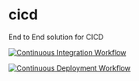 # cicd
End to End solution for CICD

[![Continuous Integration Workflow](https://github.com/vipin-tech/cicd/actions/workflows/ci.yaml/badge.svg?branch=)](https://github.com/vipin-tech/cicd/actions/workflows/ci.yaml)

[![Continuous Deployment Workflow](https://github.com/vipin-tech/cicd/actions/workflows/cd.yaml/badge.svg?branch=)](https://github.com/vipin-tech/cicd/actions/workflows/cd.yaml)
